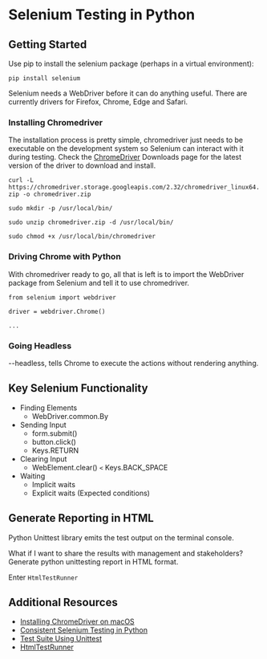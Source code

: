 # Selenium Testing in Python

## Getting Started

Use pip to install the selenium package (perhaps in a virtual environment):

`pip install selenium`

Selenium needs a WebDriver before it can do anything useful. There are currently drivers for Firefox, Chrome, Edge and Safari.

### Installing Chromedriver

The installation process is pretty simple, chromedriver just needs to be executable on the development system so Selenium can interact with it during testing. Check the [ChromeDriver](https://sites.google.com/a/chromium.org/chromedriver/downloads) Downloads page for the latest version of the driver to download and install.

`curl -L https://chromedriver.storage.googleapis.com/2.32/chromedriver_linux64.zip -o chromedriver.zip`

`sudo mkdir -p /usr/local/bin/`

`sudo unzip chromedriver.zip -d /usr/local/bin/`

`sudo chmod +x /usr/local/bin/chromedriver`


### Driving Chrome with Python

With chromedriver ready to go, all that is left is to import the WebDriver package from Selenium and tell it to use chromedriver.


`from selenium import webdriver`

`driver = webdriver.Chrome()`

`...`


### Going Headless

--headless, tells Chrome to execute the actions without rendering anything.

## Key Selenium Functionality

- Finding Elements
   - WebDriver.common.By
- Sending Input
   - form.submit()
   - button.click()
   - Keys.RETURN
- Clearing Input
   - WebElement.clear() `<` Keys.BACK_SPACE
- Waiting
  - Implicit waits
  - Explicit waits (Expected conditions)


## Generate Reporting in HTML

Python Unittest library emits the test output on the terminal console.

What if I want to share the results with management and stakeholders?
Generate python unittesting report in HTML format.

Enter `HtmlTestRunner`

## Additional Resources

- [Installing ChromeDriver on macOS](https://www.kenst.com/2015/03/installing-chromedriver-on-mac-osx/)
- [Consistent Selenium Testing in Python](https://chrxs.net/articles/2017/09/01/consistent-selenium-testing/#going-headless)
- [Test Suite Using Unittest](https://www.techbeamers.com/selenium-python-test-suite-unittest/#h1)
- [HtmlTestRunner](https://github.com/oldani/HtmlTestRunner)
